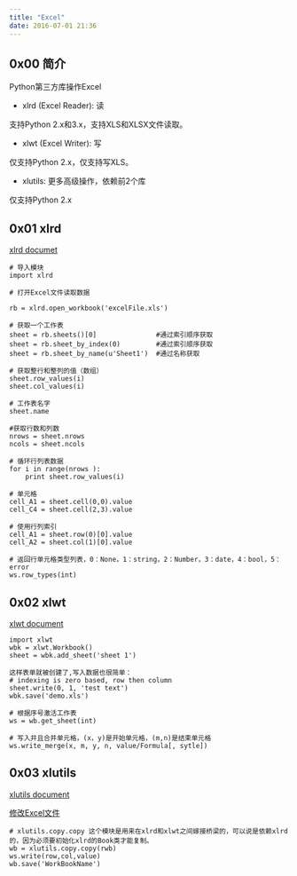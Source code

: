 ```yaml
---
title: "Excel"
date: 2016-07-01 21:36
---
```



## 0x00 简介

Python第三方库操作Excel

* xlrd (Excel Reader): 读

支持Python 2.x和3.x，支持XLS和XLSX文件读取。

* xlwt (Excel Writer): 写

仅支持Python 2.x，仅支持写XLS。

* xlutils: 更多高级操作，依赖前2个库

仅支持Python 2.x

## 0x01 xlrd

[xlrd documet][1]

```
# 导入模块
import xlrd

# 打开Excel文件读取数据

rb = xlrd.open_workbook('excelFile.xls')

# 获取一个工作表
sheet = rb.sheets()[0]               #通过索引顺序获取
sheet = rb.sheet_by_index(0)         #通过索引顺序获取
sheet = rb.sheet_by_name(u'Sheet1')  #通过名称获取
 
# 获取整行和整列的值（数组）
sheet.row_values(i)
sheet.col_values(i)

# 工作表名字 
sheet.name

#获取行数和列数
nrows = sheet.nrows
ncols = sheet.ncols
       
# 循环行列表数据
for i in range(nrows ):
    print sheet.row_values(i)
 
# 单元格
cell_A1 = sheet.cell(0,0).value
cell_C4 = sheet.cell(2,3).value
 
# 使用行列索引
cell_A1 = sheet.row(0)[0].value
cell_A2 = sheet.col(1)[0].value

# 返回行单元格类型列表，0：None，1：string，2：Number，3：date，4：bool，5：error
ws.row_types(int)  
```

## 0x02 xlwt

[xlwt document][2]

```
import xlwt
wbk = xlwt.Workbook()
sheet = wbk.add_sheet('sheet 1')

这样表单就被创建了,写入数据也很简单：
# indexing is zero based, row then column
sheet.write(0, 1, 'test text')
wbk.save('demo.xls')

# 根据序号激活工作表
ws = wb.get_sheet(int)

# 写入并且合并单元格，(x，y)是开始单元格，(m,n)是结束单元格
ws.write_merge(x, m, y, n, value/Formula[, sytle]) 
```

## 0x03 xlutils

[xlutils document][3]

[修改Excel文件][4]

```
# xlutils.copy.copy 这个模块是用来在xlrd和xlwt之间嫁接桥梁的，可以说是依赖xlrd的，因为必须要初始化xlrd的Book类才能复制。 
wb = xlutils.copy.copy(rwb)   
ws.write(row,col,value)  
wb.save('WorkBookName') 
```

[1]: http://xlrd.readthedocs.io/en/latest/
[2]: http://xlwt.readthedocs.io/en/latest/
[3]: http://xlutils.readthedocs.io/en/latest/
[4]: http://blog.csdn.net/tianzhu123/article/details/7225809